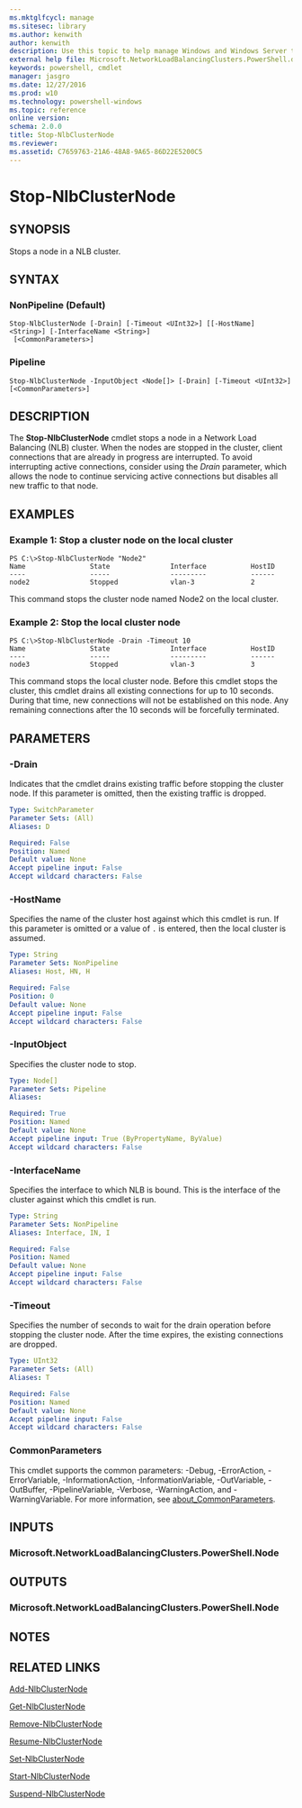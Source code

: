 ```yaml
---
ms.mktglfcycl: manage
ms.sitesec: library
ms.author: kenwith
author: kenwith
description: Use this topic to help manage Windows and Windows Server technologies with Windows PowerShell.
external help file: Microsoft.NetworkLoadBalancingClusters.PowerShell.dll-Help.xml
keywords: powershell, cmdlet
manager: jasgro
ms.date: 12/27/2016
ms.prod: w10
ms.technology: powershell-windows
ms.topic: reference
online version: 
schema: 2.0.0
title: Stop-NlbClusterNode
ms.reviewer:
ms.assetid: C7659763-21A6-48A8-9A65-86D22E5200C5
---
```


# Stop-NlbClusterNode

## SYNOPSIS
Stops a node in a NLB cluster.

## SYNTAX

### NonPipeline (Default)
```
Stop-NlbClusterNode [-Drain] [-Timeout <UInt32>] [[-HostName] <String>] [-InterfaceName <String>]
 [<CommonParameters>]
```

### Pipeline
```
Stop-NlbClusterNode -InputObject <Node[]> [-Drain] [-Timeout <UInt32>] [<CommonParameters>]
```

## DESCRIPTION
The **Stop-NlbClusterNode** cmdlet stops a node in a Network Load Balancing (NLB) cluster.
When the nodes are stopped in the cluster, client connections that are already in progress are interrupted.
To avoid interrupting active connections, consider using the *Drain* parameter, which allows the node to continue servicing active connections but disables all new traffic to that node.

## EXAMPLES

### Example 1: Stop a cluster node on the local cluster
```
PS C:\>Stop-NlbClusterNode "Node2"
Name                State               Interface           HostID 
----                -----               ---------           ------ 
node2               Stopped             vlan-3              2
```

This command stops the cluster node named Node2 on the local cluster.

### Example 2: Stop the local cluster node
```
PS C:\>Stop-NlbClusterNode -Drain -Timeout 10
Name                State               Interface           HostID 
----                -----               ---------           ------ 
node3               Stopped             vlan-3              3
```

This command stops the local cluster node.
Before this cmdlet stops the cluster, this cmdlet drains all existing connections for up to 10 seconds.
During that time, new connections will not be established on this node.
Any remaining connections after the 10 seconds will be forcefully terminated.

## PARAMETERS

### -Drain
Indicates that the cmdlet drains existing traffic before stopping the cluster node.
If this parameter is omitted, then the existing traffic is dropped.

```yaml
Type: SwitchParameter
Parameter Sets: (All)
Aliases: D

Required: False
Position: Named
Default value: None
Accept pipeline input: False
Accept wildcard characters: False
```

### -HostName
Specifies the name of the cluster host against which this cmdlet is run.
If this parameter is omitted or a value of `.` is entered, then the local cluster is assumed.

```yaml
Type: String
Parameter Sets: NonPipeline
Aliases: Host, HN, H

Required: False
Position: 0
Default value: None
Accept pipeline input: False
Accept wildcard characters: False
```

### -InputObject
Specifies the cluster node to stop.

```yaml
Type: Node[]
Parameter Sets: Pipeline
Aliases: 

Required: True
Position: Named
Default value: None
Accept pipeline input: True (ByPropertyName, ByValue)
Accept wildcard characters: False
```

### -InterfaceName
Specifies the interface to which NLB is bound.
This is the interface of the cluster against which this cmdlet is run.

```yaml
Type: String
Parameter Sets: NonPipeline
Aliases: Interface, IN, I

Required: False
Position: Named
Default value: None
Accept pipeline input: False
Accept wildcard characters: False
```

### -Timeout
Specifies the number of seconds to wait for the drain operation before stopping the cluster node.
After the time expires, the existing connections are dropped.

```yaml
Type: UInt32
Parameter Sets: (All)
Aliases: T

Required: False
Position: Named
Default value: None
Accept pipeline input: False
Accept wildcard characters: False
```

### CommonParameters
This cmdlet supports the common parameters: -Debug, -ErrorAction, -ErrorVariable, -InformationAction, -InformationVariable, -OutVariable, -OutBuffer, -PipelineVariable, -Verbose, -WarningAction, and -WarningVariable. For more information, see [about_CommonParameters](http://go.microsoft.com/fwlink/?LinkID=113216).

## INPUTS

### Microsoft.NetworkLoadBalancingClusters.PowerShell.Node

## OUTPUTS

### Microsoft.NetworkLoadBalancingClusters.PowerShell.Node

## NOTES

## RELATED LINKS

[Add-NlbClusterNode](./Add-NlbClusterNode.md)

[Get-NlbClusterNode](./Get-NlbClusterNode.md)

[Remove-NlbClusterNode](./Remove-NlbClusterNode.md)

[Resume-NlbClusterNode](./Resume-NlbClusterNode.md)

[Set-NlbClusterNode](./Set-NlbClusterNode.md)

[Start-NlbClusterNode](./Start-NlbClusterNode.md)

[Suspend-NlbClusterNode](./Suspend-NlbClusterNode.md)
